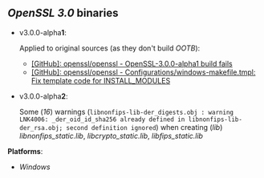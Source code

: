 *OpenSSL 3.0* binaries
----------------------

- v3.0.0-alpha**1**:

    Applied to original sources (as they don't build *OOTB*):
    - [[GitHub]: openssl/openssl - OpenSSL-3.0.0-alpha1 build fails](https://github.com/openssl/openssl/pull/11774)
    - [[GitHub]: openssl/openssl - Configurations/windows-makefile.tmpl: Fix template code for INSTALL\_MODULES](https://github.com/openssl/openssl/pull/11629)

- v3.0.0-alpha**2**:

    Some (*16*) warnings (`libnonfips-lib-der_digests.obj : warning LNK4006: _der_oid_id_sha256 already defined in libnonfips-lib-der_rsa.obj; second definition ignored`) when creating (*lib*) *libnonfips\_static.lib*, *libcrypto\_static.lib*, *libfips\_static.lib*

**Platforms**:
- *Windows*

